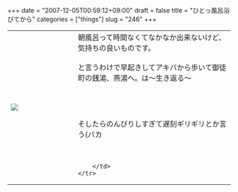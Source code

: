 +++
date = "2007-12-05T00:59:12+09:00"
draft = false
title = "ひとっ風呂浴びてから"
categories = ["things"]
slug = "246"
+++

<table width="100%">
	<tr>
		<td width="30%" valign="middle">
			<img src="http://keruru.net/images/4755794feb0a7-071204-083712.jpg" border="0" />
		</td>
		<td width="70%" valign="middle">
			朝風呂って時間なくてなかなか出来ないけど、気持ちの良いものです。<br />
<br />
と言うわけで早起きしてアキバから歩いて御徒町の銭湯、燕湯へ。は～生き返る～<br />
<br />
<br />
<br />
<br />
そしたらのんびりしすぎて遅刻ギリギリとか言う(バカ<br />
<br />
<br />

		</td>
	</tr>
</table>

